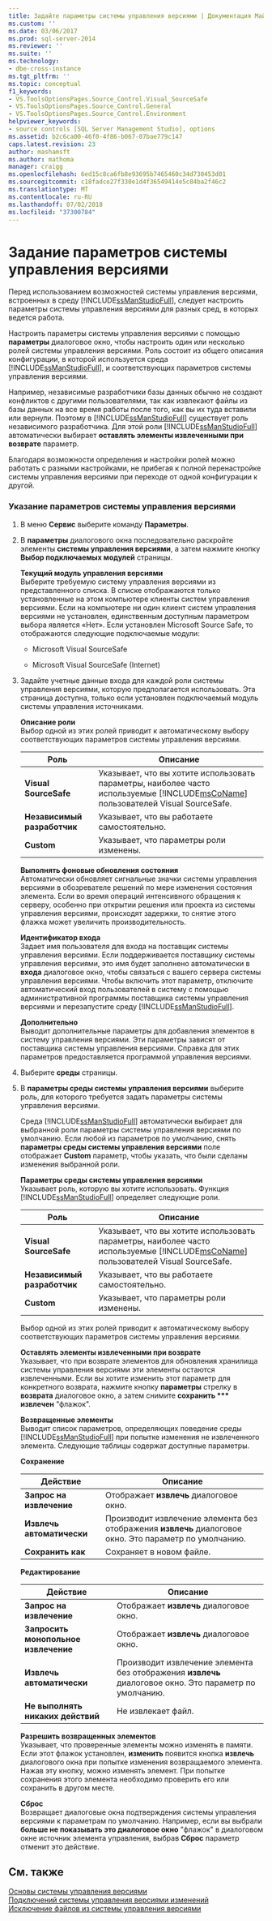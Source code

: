 ```yaml
---
title: Задайте параметры системы управления версиями | Документация Майкрософт
ms.custom: ''
ms.date: 03/06/2017
ms.prod: sql-server-2014
ms.reviewer: ''
ms.suite: ''
ms.technology:
- dbe-cross-instance
ms.tgt_pltfrm: ''
ms.topic: conceptual
f1_keywords:
- VS.ToolsOptionsPages.Source_Control.Visual_SourceSafe
- VS.ToolsOptionsPages.Source_Control.General
- VS.ToolsOptionsPages.Source_Control.Environment
helpviewer_keywords:
- source controls [SQL Server Management Studio], options
ms.assetid: b2c6ca00-46f0-4f86-b067-07bae779c147
caps.latest.revision: 23
author: mashamsft
ms.author: mathoma
manager: craigg
ms.openlocfilehash: 6ed15c8ca6fb8e93695b7465460c34d730453d01
ms.sourcegitcommit: c18fadce27f330e1d4f36549414e5c84ba2f46c2
ms.translationtype: MT
ms.contentlocale: ru-RU
ms.lasthandoff: 07/02/2018
ms.locfileid: "37300784"
---
```

# <a name="set-source-control-options"></a>Задание параметров системы управления версиями
  Перед использованием возможностей системы управления версиями, встроенных в среду [!INCLUDE[ssManStudioFull](../includes/ssmanstudiofull-md.md)], следует настроить параметры системы управления версиями для разных сред, в которых ведется работа.  
  
 Настроить параметры системы управления версиями с помощью **параметры** диалоговое окно, чтобы настроить один или несколько ролей системы управления версиями. Роль состоит из общего описания конфигурации, в которой используется среда [!INCLUDE[ssManStudioFull](../includes/ssmanstudiofull-md.md)], и соответствующих параметров системы управления версиями.  
  
 Например, независимые разработчики базы данных обычно не создают конфликтов с другими пользователями, так как извлекают файлы из базы данных на все время работы после того, как вы их туда вставили или вернули. Поэтому в [!INCLUDE[ssManStudioFull](../includes/ssmanstudiofull-md.md)] существует роль независимого разработчика. Для этой роли [!INCLUDE[ssManStudioFull](../includes/ssmanstudiofull-md.md)] автоматически выбирает **оставлять элементы извлеченными при возврате** параметр.  
  
 Благодаря возможности определения и настройки ролей можно работать с разными настройками, не прибегая к полной перенастройке системы управления версиями при переходе от одной конфигурации к другой.  
  
### <a name="to-set-source-control-options"></a>Указание параметров системы управления версиями  
  
1.  В меню **Сервис** выберите команду **Параметры**.  
  
2.  В **параметры** диалогового окна последовательно раскройте элементы **системы управления версиями**, а затем нажмите кнопку **Выбор подключаемых модулей** страницы.  
  
     **Текущий модуль управления версиями**  
     Выберите требуемую систему управления версиями из представленного списка. В списке отображаются только установленные на этом компьютере клиенты систем управления версиями. Если на компьютере ни один клиент систем управления версиями не установлен, единственным доступным параметром выбора является «Нет». Если установлен Microsoft Source Safe, то отображаются следующие подключаемые модули:  
  
    -   Microsoft Visual SourceSafe  
  
    -   Microsoft Visual SourceSafe (Internet)  
  
3.  Задайте учетные данные входа для каждой роли системы управления версиями, которую предполагается использовать. Эта страница доступна, только если установлен подключаемый модуль системы управления источниками.  
  
     **Описание роли**  
     Выбор одной из этих ролей приводит к автоматическому выбору соответствующих параметров системы управления версиями.  
  
    |Роль|Описание|  
    |----------|-----------------|  
    |**Visual SourceSafe**|Указывает, что вы хотите использовать параметры, наиболее часто используемые [!INCLUDE[msCoName](../includes/msconame-md.md)] пользователей Visual SourceSafe.|  
    |**Независимый разработчик**|Указывает, что вы работаете самостоятельно.|  
    |**Custom**|Указывает, что параметры роли изменены.|  
  
     **Выполнять фоновые обновления состояния**  
     Автоматически обновляет сигнальные значки системы управления версиями в обозревателе решений по мере изменения состояния элемента. Если во время операций интенсивного обращения к серверу, особенно при открытии решения или проекта из системы управления версиями, происходят задержки, то снятие этого флажка может увеличить производительность.  
  
     **Идентификатор входа**  
     Задает имя пользователя для входа на поставщик системы управления версиями. Если поддерживается поставщику системы управления версиями, это имя будет заполнено автоматически в **входа** диалоговое окно, чтобы связаться с вашего сервера системы управления версиями. Чтобы включить этот параметр, отключите автоматический вход пользователей в систему с помощью административной программы поставщика системы управления версиями и перезапустите среду [!INCLUDE[ssManStudioFull](../includes/ssmanstudiofull-md.md)].  
  
     **Дополнительно**  
     Выводит дополнительные параметры для добавления элементов в систему управления версиями. Эти параметры зависят от поставщика системы управления версиями. Справка для этих параметров предоставляется программой управления версиями.  
  
4.  Выберите **среды** страницы.  
  
5.  В **параметры среды системы управления версиями** выберите роль, для которого требуется задать параметры системы управления версиями.  
  
     Среда [!INCLUDE[ssManStudioFull](../includes/ssmanstudiofull-md.md)] автоматически выбирает для выбранной роли параметры системы управления версиями по умолчанию. Если любой из параметров по умолчанию, снять **параметры среды системы управления версиями** поле отображает **Custom** параметр, чтобы указать, что были сделаны изменения выбранной роли.  
  
     **Параметры среды системы управления версиями**  
     Указывает роль, которую вы хотите использовать. Функция [!INCLUDE[ssManStudioFull](../includes/ssmanstudiofull-md.md)] определяет следующие роли.  
  
    |Роль|Описание|  
    |----------|-----------------|  
    |**Visual SourceSafe**|Указывает, что вы хотите использовать параметры, наиболее часто используемые [!INCLUDE[msCoName](../includes/msconame-md.md)] пользователей Visual SourceSafe.|  
    |**Независимый разработчик**|Указывает, что вы работаете самостоятельно.|  
    |**Custom**|Указывает, что параметры роли изменены.|  
  
     Выбор одной из этих ролей приводит к автоматическому выбору соответствующих параметров системы управления версиями.  
  
     **Оставлять элементы извлеченными при возврате**  
     Указывает, что при возврате элементов для обновления хранилища системы управления версиями эти элементы остаются извлеченными. Если вы хотите изменить этот параметр для конкретного возврата, нажмите кнопку **параметры** стрелку в **возврата** диалоговое окно, а затем снимите **сохранить *** извлечен** "флажок".  
  
     **Возвращенные элементы**  
     Выводит список параметров, определяющих поведение среды [!INCLUDE[ssManStudioFull](../includes/ssmanstudiofull-md.md)] при попытке изменения не извлеченного элемента. Следующие таблицы содержат доступные параметры.  
  
     **Сохранение**  
  
    |Действие|Описание|  
    |------------|-----------------|  
    |**Запрос на извлечение**|Отображает **извлечь** диалоговое окно.|  
    |**Извлечь автоматически**|Производит извлечение элемента без отображения **извлечь** диалоговое окно. Это параметр по умолчанию.|  
    |**Сохранить как**|Сохраняет в новом файле.|  
  
     **Редактирование**  
  
    |Действие|Описание|  
    |------------|-----------------|  
    |**Запрос на извлечение**|Отображает **извлечь** диалоговое окно.|  
    |**Запросить монопольное извлечение**|Отображает **извлечь** диалоговое окно.|  
    |**Извлечь автоматически**|Производит извлечение элемента без отображения **извлечь** диалоговое окно. Это параметр по умолчанию.|  
    |**Не выполнять никаких действий**|Не извлекает файл.|  
  
     **Разрешить возвращенных элементов**  
     Указывает, что проверенные элементы можно изменять в памяти. Если этот флажок установлен, **изменить** появится кнопка **извлечь** диалогового окна при попытке изменения возвращаемого элемента. Нажав эту кнопку, можно изменять элемент. При попытке сохранения этого элемента необходимо проверить его или сохранить в другом месте.  
  
     **Сброс**  
     Возвращает диалоговые окна подтверждения системы управления версиями к параметрам по умолчанию. Например, если вы выбрали **больше не показывать это диалоговое окно** "флажок" в диалоговом окне источник элемента управления, выбрав **Сброс** параметр отменит это действие.  
  
## <a name="see-also"></a>См. также  
 [Основы системы управления версиями](../../2014/database-engine/source-control-basics.md)   
 [Подключений системы управления версиями изменений](../../2014/database-engine/change-source-control-connections.md)   
 [Исключение файлов из системы управления версиями](../../2014/database-engine/exclude-files-from-source-control.md)  
  
  
